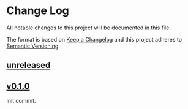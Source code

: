 Change Log
=======

All notable changes to this project will be documented in this file.

The format is based on [Keep a Changelog](http://keepachangelog.com/)
and this project adheres to [Semantic Versioning](http://semver.org/).

## [unreleased]

## [v0.1.0]

Init commit.

[unreleased]: https://egit.irs.uni-stuttgart.de/rust/va108xx-rs/compare/v0.1.0...HEAD
[v0.1.0]: https://egit.irs.uni-stuttgart.de/rust/vorago-shared-periphs/src/tag/v0.1.0
